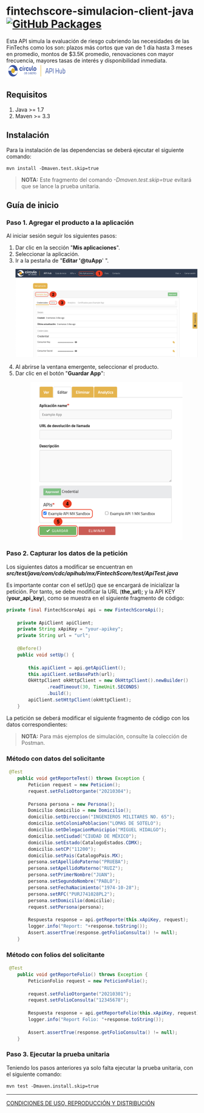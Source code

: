 # fintechscore-simulacion-client-java [![GitHub Packages](https://img.shields.io/badge/Maven&nbsp;package-Last&nbsp;version-lemon)](https://github.com/orgs/APIHub-CdC/packages?repo_name=fintechscore-simulacion-client-java) 

Esta API simula la evaluación de riesgo cubriendo las necesidades de las FinTechs como los son: plazos más cortos que van de 1 día hasta 3 meses en promedio, montos de $3.5K promedio, renovaciones con mayor frecuencia, mayores tasas de interés y disponibilidad inmediata. <br/><img src='https://github.com/APIHub-CdC/imagenes-cdc/blob/master/circulo_de_credito-apihub.png' height='37' width='160'/><br/>

## Requisitos

1. Java >= 1.7
2. Maven >= 3.3

## Instalación

Para la instalación de las dependencias se deberá ejecutar el siguiente comando:

```shell
mvn install -Dmaven.test.skip=true
```

> **NOTA:** Este fragmento del comando *-Dmaven.test.skip=true* evitará que se lance la prueba unitaria.


## Guía de inicio

### Paso 1. Agregar el producto a la aplicación

Al iniciar sesión seguir los siguientes pasos:

 1. Dar clic en la sección "**Mis aplicaciones**".
 2. Seleccionar la aplicación.
 3. Ir a la pestaña de "**Editar '@tuApp**' ".
    <p align="center">
      <img src="https://github.com/APIHub-CdC/imagenes-cdc/blob/master/edit_applications.jpg" width="900">
    </p>
 4. Al abrirse la ventana emergente, seleccionar el producto.
 5. Dar clic en el botón "**Guardar App**":
    <p align="center">
      <img src="https://github.com/APIHub-CdC/imagenes-cdc/blob/master/selected_product.jpg" width="400">
    </p>

### Paso 2. Capturar los datos de la petición

Los siguientes datos a modificar se encuentran en ***src/test/java/com/cdc/apihub/mx/FintechScore/test/ApiTest.java***

Es importante contar con el setUp() que se encargará de inicializar la petición. Por tanto, se debe modificar la URL (**the_url**); y la API KEY (**your_api_key**), como se muestra en el siguiente fragmento de código:

```java
private final FintechScoreApi api = new FintechScoreApi();
    
    private ApiClient apiClient;
    private String xApiKey = "your-apikey";
    private String url = "url";
    
    @Before()
    public void setUp() {
    	 
		this.apiClient = api.getApiClient();
        this.apiClient.setBasePath(url);
        OkHttpClient okHttpClient = new OkHttpClient().newBuilder()
               .readTimeout(30, TimeUnit.SECONDS)
               .build();
        apiClient.setHttpClient(okHttpClient);
    }
```

La petición se deberá modificar el siguiente fragmento de código con los datos correspondientes:

> **NOTA:** Para más ejemplos de simulación, consulte la colección de Postman.
### Método con datos del solicitante

```java
 @Test
    public void getReporteTest() throws Exception {
    	Peticion request = new Peticion();
    	request.setFolioOtorgante("20210304");
    	
        Persona persona = new Persona();
        Domicilio domicilio = new Domicilio();
        domicilio.setDireccion("INGENIEROS MILITARES NO. 65");
        domicilio.setColoniaPoblacion("LOMAS DE SOTELO");
        domicilio.setDelegacionMunicipio("MIGUEL HIDALGO");
        domicilio.setCiudad("CIUDAD DE MÉXICO");
        domicilio.setEstado(CatalogoEstados.CDMX);
        domicilio.setCP("11200");
        domicilio.setPais(CatalogoPais.MX);
        persona.setApellidoPaterno("PRUEBA");
        persona.setApellidoMaterno("RUIZ");
        persona.setPrimerNombre("JUAN");
        persona.setSegundoNombre("PABLO");
        persona.setFechaNacimiento("1974-10-28");
        persona.setRFC("PURJ741028PL2");
        persona.setDomicilio(domicilio);
    	request.setPersona(persona);
    	
        Respuesta response = api.getReporte(this.xApiKey, request);
        logger.info("Report: "+response.toString());
        Assert.assertTrue(response.getFolioConsulta() != null);
    }
```
### Método con folios del solicitante

```java
 @Test
    public void getReporteFolio() throws Exception {
    	PeticionFolio request = new PeticionFolio();
 
    	request.setFolioOtorgante("20210301");
    	request.setFolioConsulta("12345678");
        
        Respuesta response = api.getReporteFolio(this.xApiKey, request);
        logger.info("Report Folio: "+response.toString());
        
        Assert.assertTrue(response.getFolioConsulta() != null);
    }
```
### Paso 3. Ejecutar la prueba unitaria

Teniendo los pasos anteriores ya solo falta ejecutar la prueba unitaria, con el siguiente comando:

```shell
mvn test -Dmaven.install.skip=true
```

---
[CONDICIONES DE USO, REPRODUCCIÓN Y DISTRIBUCIÓN](https://github.com/APIHub-CdC/licencias-cdc)

[1]: https://getcomposer.org/doc/00-intro.md#installation-linux-unix-macos
